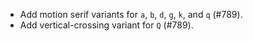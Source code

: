 * Add motion serif variants for `a`, `b`, `d`, `g`, `k`, and `q` (#789).
 * Add vertical-crossing variant for `Q` (#789).